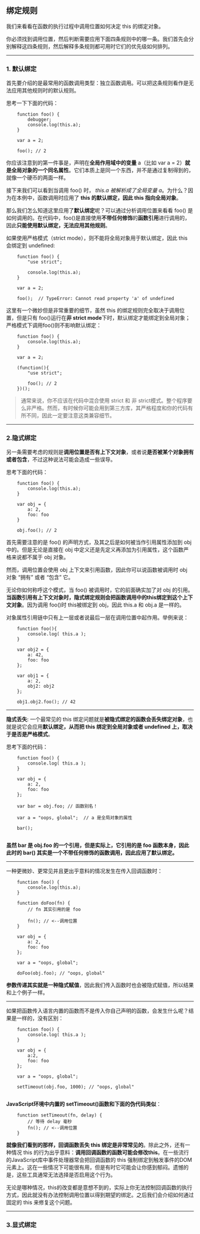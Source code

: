 ## 绑定规则

我们来看看在函数的执行过程中调用位置如何决定 this 的绑定对象。

你必须找到调用位置，然后判断需要应用下面四条规则中的哪一条。我们首先会分别解释这四条规则，然后解释多条规则都可用时它们的优先级如何排列。

------------------------------------------------

### 1. 默认绑定

首先要介绍的是最常用的函数调用类型：独立函数调用。可以把这条规则看作是无法应用其他规则时的默认规则。

思考一下下面的代码：

```
	function foo() {
		debugger;
		console.log(this.a);
	}
	
	var a = 2;
	
	foo(); // 2
```

你应该注意到的第一件事是，声明在**全局作用域中的变量** a（比如 var a = 2）**就是全局对象的一个同名属性**。它们本质上是同一个东西，并不是通过复制得到的，就像一个硬币的两面一样。

接下来我们可以看到当调用 foo() 时， *this.a 被解析成了全局变量 a*。为什么？因为在本例中，函数调用时应用了 **this 的默认绑定，因此 this 指向全局对象**。

那么我们怎么知道这里应用了**默认绑定**呢？可以通过分析调用位置来看看 foo() 是如何调用的。在代码中，foo()是直接使用**不带任何修饰**的**函数引用**进行调用的，因此**只能使用默认绑定，无法应用其他规则**。

如果使用严格模式（strict mode），则不能将全局对象用于默认绑定，因此 this 会绑定到 undefined:

```
	function foo() {
		"use strict";
		
		console.log(this.a); 
	}
	
	var a = 2;
	
	foo();  // TypeError: Cannot read property 'a' of undefined
```

这里有一个微妙但是非常重要的细节，虽然 this 的绑定规则完全取决于调用位置，但是只有 foo()运行在**非 strict mode**下时，默认绑定才能绑定到全局对象；严格模式下调用foo()则不影响默认绑定：

```
	function foo() {
		console.log(this.a);
	}
	
	var a = 2;
	
	(function(){
		"use strict";
		
		foo(); // 2
	})();
```

> 通常来说，你不应该在代码中混合使用 strict 和 非 strict模式。整个程序要么非严格。然而，有时候你可能会用到第三方库，其严格程度和你的代码有所不同，因此一定要注意这类兼容细节。

-------------------------------

### 2.隐式绑定

另一条需要考虑的规则是**调用位置是否有上下文对象**，或者说**是否被某个对象拥有或者包含**，不过这种说法可能会造成一些误导。

思考下面的代码：

```
	function foo() {
		console.log(this.a);
	}
	
	var obj = {
		a: 2,
		foo: foo
	}
	
	obj.foo(); // 2
```

首先需要注意的是 foo() 的声明方式，及其之后是如何被当作引用属性添加到 obj 中的。但是无论是直接在 obj 中定义还是先定义再添加为引用属性，这个函数严格来说都不属于 obj 对象。

然而，调用位置会使用 obj 上下文来引用函数，因此你可以说函数被调用时 obj 对象 “拥有” 或者 “包含” 它。

无论你如何称呼这个模式，当 foo() 被调用时，它的前面确实加了对 obj 的引用。**当函数引用有上下文对象时，隐式绑定规则会把函数调用中的this绑定到这个上下文对象**。因为调用 foo()时 this被绑定到 obj，因此 this.a 和 obj.a 是一样的。

对象属性引用链中只有上一层或者说最后一层在调用位置中起作用。举例来说：

```
	function foo(){
		console.log( this.a );
	}
	
	var obj2 = {
		a: 42,
		foo: foo
	};
	
	var obj1 = {
		a: 2,
		obj2: obj2
	};
	
	obj1.obj2.foo(); // 42

```

---------------------------------------------------------

**隐式丢失**:
一个最常见的 this 绑定问题就是**被隐式绑定的函数会丢失绑定对象**，也就是说它会应用**默认绑定，从而把 this 绑定到全局对象或者 undefined 上，取决于是否是严格模式**。

思考下面的代码：

```
	function foo() {
		console.log( this.a );
	}
	
	var obj = {
		a: 2,
		foo: foo
	};
	
	var bar = obj.foo; // 函数别名！
	
	var a = "oops, global";  // a 是全局对象的属性
	
	bar();
	
```

**虽然 bar 是 obj.foo 的一个引用，但是实际上，它引用的是 foo 函数本身，因此此时的 bar() 其实是一个不带任何修饰的函数调用，因此应用了默认绑定。**

----------------------------------------------------

一种更微妙、更常见并且更出乎意料的情况发生在传入回调函数时：

```
	function foo() {
		console.log(this.a);
	}
	
	function doFoo(fn) {
		// fn 其实引用的是 foo
		
		fn(); // <--调用位置
	}
	
	var obj = {
		a: 2,
		foo: foo
	};
	
	var a = "oops, global";
	
	doFoo(obj.foo); // "oops, global"
```

**参数传递其实就是一种隐式赋值**，因此我们传入函数时也会被隐式赋值，所以结果和上个例子一样。

-----------------------------------------

如果把函数传入语言内置的函数而不是传入你自己声明的函数，会发生什么呢？结果是一样的，没有区别：

```
	function foo() {
		console.log( this.a );
	}
	
	var obj = {
		a:2,
		foo: foo
	};
	
	var a = "oops, global";
	
	setTimeout(obj.foo, 1000); // "oops, global"
	
```

**JavaScript环境中内置的 setTimeout()函数和下面的伪代码类似**：

```
	function setTimeout(fn, delay) {
		// 等待 delay 毫秒
		fn(); // <--调用位置
	}
```

**就像我们看到的那样，回调函数丢失 this 绑定是非常常见的**。除此之外，还有一种情况 this 的行为出乎意料：**调用回调函数的函数可能会修改this**。在一些流行的JavaScript库中事件处理器常会把回调函数的 this 强制绑定到触发事件的DOM元素上。这在一些情况下可能很有用，但是有时它可能会让你感到郁闷。遗憾的是，这些工具通常无法选择是否启用这个行为。

无论是哪种情况，this的改变都是意想不到的，实际上你无法控制回调函数的执行方式，因此就没有办法控制调用位置以得到期望的绑定。之后我们会介绍如何通过固定的 this 来修复这个问题。

------------------------

### 3.显式绑定


